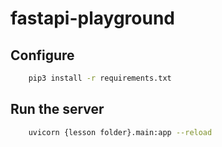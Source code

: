 # fastapi-playground

## Configure

```bash
    pip3 install -r requirements.txt
```

## Run the server

```bash
    uvicorn {lesson folder}.main:app --reload
```
